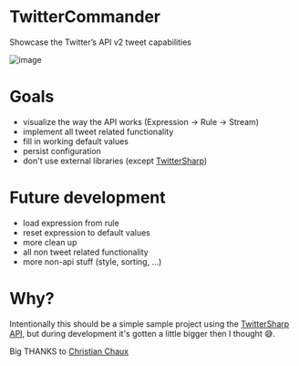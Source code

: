 # TwitterCommander
Showcase the Twitter’s API v2 tweet capabilities

![image](https://user-images.githubusercontent.com/9695930/183764648-412e3818-7416-492c-87ce-b14e615097ef.png)

# Goals

- visualize the way the API works (Expression -> Rule -> Stream)
- implement all tweet related functionality
- fill in working default values
- persist configuration
- don't use external libraries (except [TwitterSharp](https://github.com/Xwilarg/TwitterSharp))

# Future development

- load expression from rule
- reset expression to default values
- more clean up
- all non tweet related functionality
- more non-api stuff (style, sorting, ...)

# Why?

Intentionally this should be a simple sample project using the [TwitterSharp API](https://github.com/Xwilarg/TwitterSharp), but during development it's gotten a little bigger then I thought 😅.

Big THANKS to [Christian Chaux](https://github.com/Xwilarg)

